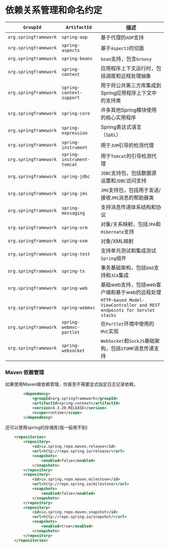 # 依赖关系管理和命名约定

| `GroupId`             | `ArtifactId`               | 描述                                                         |
| --------------------- | -------------------------- | ------------------------------------------------------------ |
| `org.springframework` | `spring-aop`               | 基于代理的`AOP`支持                                          |
| `org.springframework` | `spring-aspects`           | 基于`AspectJ`的切面                                          |
| `org.springframework` | `spring-beans`             | `bean`支持，包含`Groovy`                                     |
| `org.springframework` | `spring-context`           | 应用程序上下文运行时，包括调度和远程处理抽象                 |
| `org.springframework` | `spring-context-support`   | 用于将公共第三方库集成到Spring应用程序上下文中的支持类       |
| `org.springframework` | `spring-core`              | 许多其他Spring模块使用的核心实用程序                         |
| `org.springframework` | `spring-expression`        | Spring表达式语言（`SpEL`）                                   |
| `org.springframework` | `spring-instrument`        | 用于`JVM`引导的检测代理                                      |
| `org.springframework` | `spring-instrument-tomcat` | 用于`Tomcat`的引导检测代理                                   |
| `org.springframework` | `spring-jdbc`              | `JDBC`支持包，包括数据源设置和`JDBC`访问支持                 |
| `org.springframework` | `spring-jms`               | `JMS`支持包，包括用于发送/接收`JMS`消息的帮助器类            |
| `org.springframework` | `spring-messaging`         | 支持消息传递体系结构和协议                                   |
| `org.springframework` | `spring-orm`               | 对象/关系映射，包括`JPA`和`Hibernate`支持                    |
| `org.springframework` | `spring-oxm`               | 对象/XML映射                                                 |
| `org.springframework` | `spring-test`              | 支持单元测试和集成测试`Spring`组件                           |
| `org.springframework` | `spring-tx`                | 事务基础架构，包括`DAO`支持和`JCA`集成                       |
| `org.springframework` | `spring-web`               | 基础web支持，包括web客户端和基于web的远程处理                |
| `org.springframework` | `spring-webmvc`            | `HTTP-based Model-ViewController and REST endpoints for Servlet stacks` |
| `org.springframework` | `spring-webmvc-portlet`    | 在`Portlet`环境中使用的`MVC`实现                             |
| `org.springframework` | `spring-websocket`         | `WebSocket`和`SockJS`基础架构，包括`STOMP`消息传递支持       |





### Maven 依赖管理

如果使用Maven做依赖管理，你甚至不需要显式指定日志记录依赖。

```xml
        <dependency>
            <groupId>org.springframework</groupId>
            <artifactId>spring-context</artifactId>
            <version>4.3.20.RELEASE</version>
            <scope>runtime</scope>
        </dependency>
```

还可以使用spring的存储库(我一般用不到)

```xml
    <repositories>
        <repository>
            <id>io.spring.repo.maven.release</id>
            <url>http://repo.spring.io/release/</url>
            <snapshots>
                <enabled>false</enabled>
            </snapshots>
        </repository>
        <repository>
            <id>io.spring.repo.maven.milestone</id>
            <url>http://repo.spring.io/milestone/</url>
            <snapshots>
                <enabled>false</enabled>
            </snapshots>
        </repository>
        <repository>
            <id>io.spring.repo.maven.snapshot</id>
            <url>http://repo.spring.io/snapshot/</url>
            <snapshots>
                <enabled>true</enabled>
            </snapshots>
        </repository>
    </repositories>
```

